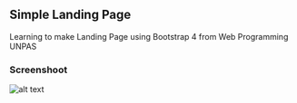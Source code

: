 ## Simple Landing Page
Learning to make Landing Page using Bootstrap 4 from Web Programming UNPAS
### Screenshoot
![alt text](img/screenshoot.png)
